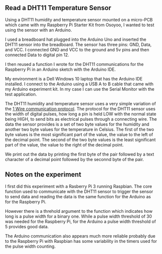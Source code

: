 ## Read a DHT11 Temperature Sensor

Using a DHT11 humidity and temperature sensor mounted on a micro-PCB which came with my Raspberry Pi Starter Kit from Osoyoo,
I wanted to test using the sensor with an Arduino.

I used a breadboard hat plugged into the Arduino Uno and inserted the DHT11 sensor into the breadboard. The sensor
has three pins: GND, Data, and VCC. I connected GND and VCC to the ground and 5v pins and then connected Data to
digital pin 12.

I then reused a function I wrote for the DHT11 communications for the Raspberry Pi in an Arduino sketch with the
Arduino IDE.

My environment is a Dell Windows 10 laptop that has the Arduino IDE installed. I connect to the Arduino using a
USB A to B cable that came with my Arduino experiment kit. In my case I can use the Serial Monitor with the
test application.

The DHT11 humidity and temperature sensor uses a very simple variation of
the [1 Wire communication protocol](https://en.wikipedia.org/wiki/1-Wire). The protocol for the DHT11 sensor
uses the width of digital pulses, how long a pin is held LOW with the normal state being HIGH, to send bits as electrical
pulses through a connecting wire. The data the sensor provides is a set of two byte values for the humidity and
another two byte values for the temperature in Celsius. The first of the two byte values is the most significant
part of the value, the value to the left of the decimal point. The second of the two byte values is the least
significant part of the value, the value to the right of the decimal point.

We print out the data by printing the first byte of the pair followed by a text character of a decimal point
followed by the seconnd byte of the pair.

## Notes on the experiment

I first did this experiment with a Rasberry Pi 3 running Raspbian. The core function used to communicate
with the DHT11 sensor to trigger the sensor to send data and reading the data is the same function for
the Arduino as for the Raspberry Pi.

However there is a threhold argument to the function which indicates how long is a pulse width for a binary
one. While a pulse width threshold of 30 was needed for the Raspberry Pi, for the Arduino a pulse width
threshold of 5 provides good data.

The Arduino communication also appears much more reliable probably due to the Raspberry Pi with Raspbian
has some variability in the timers used for the pulse width counting.
